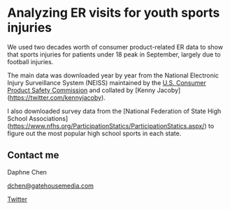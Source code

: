 # Analyzing ER visits for youth sports injuries

We used two decades worth of consumer product-related ER data to show that sports injuries for patients under 18 peak in September, largely due to football injuries. 

The main data was downloaded year by year from the National Electronic Injury Surveillance System (NEISS) maintained by the [U.S. Consumer Product Safety Commission](https://www.cpsc.gov/Research--Statistics/NEISS-Injury-Data) and collated by [Kenny Jacoby] (https://twitter.com/kennyjacoby). 

I also downloaded survey data from the [National Federation of State High School Associations] (https://www.nfhs.org/ParticipationStatics/ParticipationStatics.aspx/) to figure out the most popular high school sports in each state. 

## Contact me

Daphne Chen

dchen@gatehousemedia.com

[Twitter](https://twitter.com/_lucysherman)

